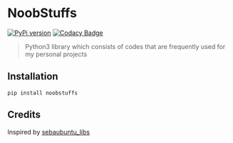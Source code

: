 # NoobStuffs

[![PyPi version](https://img.shields.io/pypi/v/noobstuffs)](https://pypi.org/project/noobstuffs/)
[![Codacy Badge](https://app.codacy.com/project/badge/Grade/e73fc5d0a6b64bb8a6c286f88c1dc590)](https://www.codacy.com/gh/PrajjuS/NoobStuffs/dashboard?utm_source=github.com&amp;utm_medium=referral&amp;utm_content=PrajjuS/NoobStuffs&amp;utm_campaign=Badge_Grade)

>Python3 library which consists of codes that are frequently used for my personal projects

## Installation

```
pip install noobstuffs
```

## Credits

Inspired by [sebaubuntu_libs](https://github.com/SebaUbuntu/sebaubuntu_libs)
